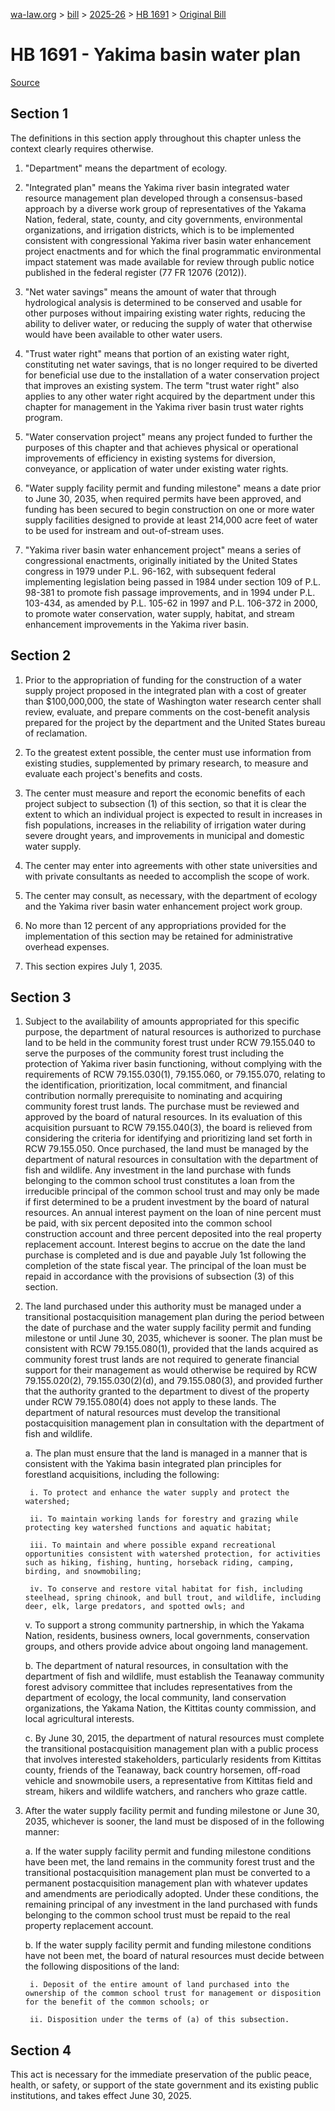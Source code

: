 [wa-law.org](/) > [bill](/bill/) > [2025-26](/bill/2025-26/) > [HB 1691](/bill/2025-26/hb/1691/) > [Original Bill](/bill/2025-26/hb/1691/1/)

# HB 1691 - Yakima basin water plan

[Source](http://lawfilesext.leg.wa.gov/biennium/2025-26/Pdf/Bills/House%20Bills/1691.pdf)

## Section 1
The definitions in this section apply throughout this chapter unless the context clearly requires otherwise.

1. "Department" means the department of ecology.

2. "Integrated plan" means the Yakima river basin integrated water resource management plan developed through a consensus-based approach by a diverse work group of representatives of the Yakama Nation, federal, state, county, and city governments, environmental organizations, and irrigation districts, which is to be implemented consistent with congressional Yakima river basin water enhancement project enactments and for which the final programmatic environmental impact statement was made available for review through public notice published in the federal register (77 FR 12076 (2012)).

3. "Net water savings" means the amount of water that through hydrological analysis is determined to be conserved and usable for other purposes without impairing existing water rights, reducing the ability to deliver water, or reducing the supply of water that otherwise would have been available to other water users.

4. "Trust water right" means that portion of an existing water right, constituting net water savings, that is no longer required to be diverted for beneficial use due to the installation of a water conservation project that improves an existing system. The term "trust water right" also applies to any other water right acquired by the department under this chapter for management in the Yakima river basin trust water rights program.

5. "Water conservation project" means any project funded to further the purposes of this chapter and that achieves physical or operational improvements of efficiency in existing systems for diversion, conveyance, or application of water under existing water rights.

6. "Water supply facility permit and funding milestone" means a date prior to June 30, 2035, when required permits have been approved, and funding has been secured to begin construction on one or more water supply facilities designed to provide at least 214,000 acre feet of water to be used for instream and out-of-stream uses.

7. "Yakima river basin water enhancement project" means a series of congressional enactments, originally initiated by the United States congress in 1979 under P.L. 96-162, with subsequent federal implementing legislation being passed in 1984 under section 109 of P.L. 98-381 to promote fish passage improvements, and in 1994 under P.L. 103-434, as amended by P.L. 105-62 in 1997 and P.L. 106-372 in 2000, to promote water conservation, water supply, habitat, and stream enhancement improvements in the Yakima river basin.

## Section 2
1. Prior to the appropriation of funding for the construction of a water supply project proposed in the integrated plan with a cost of greater than $100,000,000, the state of Washington water research center shall review, evaluate, and prepare comments on the cost-benefit analysis prepared for the project by the department and the United States bureau of reclamation.

2. To the greatest extent possible, the center must use information from existing studies, supplemented by primary research, to measure and evaluate each project's benefits and costs.

3. The center must measure and report the economic benefits of each project subject to subsection (1) of this section, so that it is clear the extent to which an individual project is expected to result in increases in fish populations, increases in the reliability of irrigation water during severe drought years, and improvements in municipal and domestic water supply.

4. The center may enter into agreements with other state universities and with private consultants as needed to accomplish the scope of work.

5. The center may consult, as necessary, with the department of ecology and the Yakima river basin water enhancement project work group.

6. No more than 12 percent of any appropriations provided for the implementation of this section may be retained for administrative overhead expenses.

7. This section expires July 1, 2035.

## Section 3
1. Subject to the availability of amounts appropriated for this specific purpose, the department of natural resources is authorized to purchase land to be held in the community forest trust under RCW 79.155.040 to serve the purposes of the community forest trust including the protection of Yakima river basin functioning, without complying with the requirements of RCW 79.155.030(1), 79.155.060, or 79.155.070, relating to the identification, prioritization, local commitment, and financial contribution normally prerequisite to nominating and acquiring community forest trust lands. The purchase must be reviewed and approved by the board of natural resources. In its evaluation of this acquisition pursuant to RCW 79.155.040(3), the board is relieved from considering the criteria for identifying and prioritizing land set forth in RCW 79.155.050. Once purchased, the land must be managed by the department of natural resources in consultation with the department of fish and wildlife. Any investment in the land purchase with funds belonging to the common school trust constitutes a loan from the irreducible principal of the common school trust and may only be made if first determined to be a prudent investment by the board of natural resources. An annual interest payment on the loan of nine percent must be paid, with six percent deposited into the common school construction account and three percent deposited into the real property replacement account. Interest begins to accrue on the date the land purchase is completed and is due and payable July 1st following the completion of the state fiscal year. The principal of the loan must be repaid in accordance with the provisions of subsection (3) of this section.

2. The land purchased under this authority must be managed under a transitional postacquisition management plan during the period between the date of purchase and the water supply facility permit and funding milestone or until June 30, 2035, whichever is sooner. The plan must be consistent with RCW 79.155.080(1), provided that the lands acquired as community forest trust lands are not required to generate financial support for their management as would otherwise be required by RCW 79.155.020(2), 79.155.030(2)(d), and 79.155.080(3), and provided further that the authority granted to the department to divest of the property under RCW 79.155.080(4) does not apply to these lands. The department of natural resources must develop the transitional postacquisition management plan in consultation with the department of fish and wildlife.

    a. The plan must ensure that the land is managed in a manner that is consistent with the Yakima basin integrated plan principles for forestland acquisitions, including the following:

        i. To protect and enhance the water supply and protect the watershed;

        ii. To maintain working lands for forestry and grazing while protecting key watershed functions and aquatic habitat;

        iii. To maintain and where possible expand recreational opportunities consistent with watershed protection, for activities such as hiking, fishing, hunting, horseback riding, camping, birding, and snowmobiling;

        iv. To conserve and restore vital habitat for fish, including steelhead, spring chinook, and bull trout, and wildlife, including deer, elk, large predators, and spotted owls; and

    v. To support a strong community partnership, in which the Yakama Nation, residents, business owners, local governments, conservation groups, and others provide advice about ongoing land management.

    b. The department of natural resources, in consultation with the department of fish and wildlife, must establish the Teanaway community forest advisory committee that includes representatives from the department of ecology, the local community, land conservation organizations, the Yakama Nation, the Kittitas county commission, and local agricultural interests.

    c. By June 30, 2015, the department of natural resources must complete the transitional postacquisition management plan with a public process that involves interested stakeholders, particularly residents from Kittitas county, friends of the Teanaway, back country horsemen, off-road vehicle and snowmobile users, a representative from Kittitas field and stream, hikers and wildlife watchers, and ranchers who graze cattle.

3. After the water supply facility permit and funding milestone or June 30, 2035, whichever is sooner, the land must be disposed of in the following manner:

    a. If the water supply facility permit and funding milestone conditions have been met, the land remains in the community forest trust and the transitional postacquisition management plan must be converted to a permanent postacquisition management plan with whatever updates and amendments are periodically adopted. Under these conditions, the remaining principal of any investment in the land purchased with funds belonging to the common school trust must be repaid to the real property replacement account.

    b. If the water supply facility permit and funding milestone conditions have not been met, the board of natural resources must decide between the following dispositions of the land:

        i. Deposit of the entire amount of land purchased into the ownership of the common school trust for management or disposition for the benefit of the common schools; or

        ii. Disposition under the terms of (a) of this subsection.

## Section 4
This act is necessary for the immediate preservation of the public peace, health, or safety, or support of the state government and its existing public institutions, and takes effect June 30, 2025.
